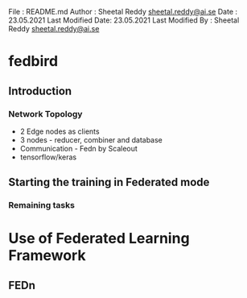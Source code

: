  File              : README.md
 Author            : Sheetal Reddy <sheetal.reddy@ai.se>
 Date              : 23.05.2021
 Last Modified Date: 23.05.2021
 Last Modified By  : Sheetal Reddy <sheetal.reddy@ai.se>
# fedbird

## Introduction 


### Network Topology 

- 2 Edge nodes as clients
- 3 nodes - reducer, combiner and database
- Communication - Fedn by Scaleout
- tensorflow/keras


## Starting the training in Federated mode  


### Remaining tasks



# Use of Federated Learning Framework


## FEDn

